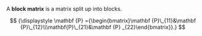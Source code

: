 A **block matrix** is a matrix split up into blocks.

$$
{\displaystyle \mathbf {P} ={\begin{bmatrix}\mathbf {P}\_{11}&\mathbf {P}\_{12}\\\mathbf{P}\_{21}&\mathbf {P} _{22}\end{bmatrix}}.}
$$
